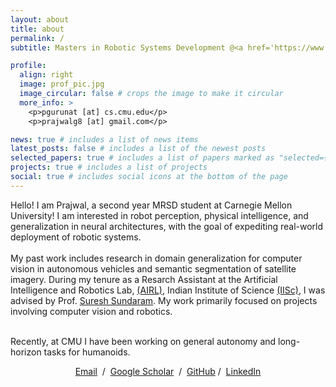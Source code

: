```yaml
---
layout: about
title: about
permalink: /
subtitle: Masters in Robotic Systems Development @<a href='https://www.ri.cmu.edu/'>The Robotics Institute, CMU</a>

profile:
  align: right
  image: prof_pic.jpg
  image_circular: false # crops the image to make it circular
  more_info: >
    <p>pgurunat [at] cs.cmu.edu</p>
    <p>prajwalg8 [at] gmail.com</p>

news: true # includes a list of news items
latest_posts: false # includes a list of the newest posts
selected_papers: true # includes a list of papers marked as "selected={true}"
projects: true # includes a list of projects
social: true # includes social icons at the bottom of the page
---
```

Hello! I am Prajwal, a second year MRSD student at Carnegie Mellon University!
I am interested in robot perception, physical intelligence, and generalization in neural architectures, with the goal of expediting real-world deployment of robotic systems.<br><br>
My past work includes research in domain generalization for computer vision in autonomous vehicles and semantic segmentation of satellite imagery.
During my tenure as a Resarch Assistant at the Artificial Intelligence and Robotics Lab, [(AIRL)](https://www.linkedin.com/company/artificial-intelligence-and-robotics-laboratory/posts/?feedView=all), Indian Institute of Science [(IISc)](https://aero.iisc.ac.in/), I was advised by Prof. [Suresh Sundaram](https://scholar.google.com/citations?user=5iAMbhMAAAAJ&hl=en&oi=ao). My work primarily focused on projects involving computer vision and robotics.<br><br>

Recently, at CMU I have been working on general autonomy and long-horizon tasks for humanoids.

<p style="text-align:center">
  <a href="mailto:prajwalg8@gmail.com">Email</a> &nbsp;/&nbsp;
  <!-- <a href="assets/pdf/something.pdf">CV</a> &nbsp;/&nbsp; -->
  <!-- <a href="data/something-bio.txt">Bio</a> &nbsp;/&nbsp; -->
  <a href="https://scholar.google.com/citations?user=1D-q8wwAAAAJ&hl=en&oi=ao">Google Scholar</a> &nbsp;/&nbsp;
  <a href="https://github.com/prajwalgt">GitHub</a>&nbsp;/&nbsp;
  <a href="https://in.linkedin.com/in/prajwal-gurunath">LinkedIn</a>
  <!-- <a href="https://twitter.com/something">Twitter</a> &nbsp;/&nbsp; -->
</p>



<!-- Write your biography here. Tell the world about yourself. Link to your favorite [subreddit](http://reddit.com). You can put a picture in, too. The code is already in, just name your picture `prof_pic.jpg` and put it in the `img/` folder.

Put your address / P.O. box / other info right below your picture. You can also disable any of these elements by editing `profile` property of the YAML header of your `_pages/about.md`. Edit `_bibliography/papers.bib` and Jekyll will render your [publications page](/al-folio/publications/) automatically.

Link to your social media connections, too. This theme is set up to use [Font Awesome icons](https://fontawesome.com/) and [Academicons](https://jpswalsh.github.io/academicons/), like the ones below. Add your Facebook, Twitter, LinkedIn, Google Scholar, or just disable all of them. -->
